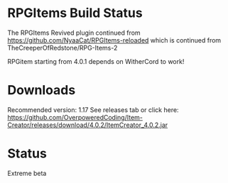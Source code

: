 # RPGItems Build Status
The RPGItems Revived plugin continued from https://github.com/NyaaCat/RPGItems-reloaded which is continued from TheCreeperOfRedstone/RPG-Items-2

RPGitem starting from 4.0.1 depends on WitherCord to work!

# Downloads
Recommended version: 1.17
See releases tab or click here: <br>
https://github.com/OverpoweredCoding/Item-Creator/releases/download/4.0.2/ItemCreator_4.0.2.jar <br>

# Status
Extreme beta
